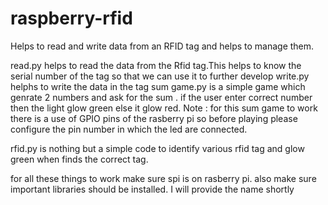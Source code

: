 # raspberry-rfid
Helps to read and write data from an RFID tag and helps to manage them.

read.py helps to read the data from the Rfid tag.This helps to know the serial number of the tag so that we can use it to further develop
write.py helphs to write the data in the tag
sum game.py is a simple game which genrate 2 numbers and ask for the sum . if the user enter correct number then the light glow green else it glow red.
Note : for this sum game to work there is a use of GPIO pins of the rasberry pi so before playing please configure the pin number in which the led are connected.

rfid.py is nothing but a simple code to identify various rfid tag and glow green when finds the correct tag.

for all these things to work make sure spi is on rasberry pi.
also make sure important libraries should be installed. I will provide the name shortly
